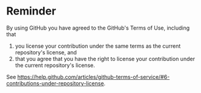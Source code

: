 # Reminder

By using GitHub you have agreed to the GitHub's Terms of Use, including that 

1) you license your contribution under the same terms as the current repository's license, and 
2) that you agree that you have the right to license your contribution under the current repository's license.

See https://help.github.com/articles/github-terms-of-service/#6-contributions-under-repository-license.
